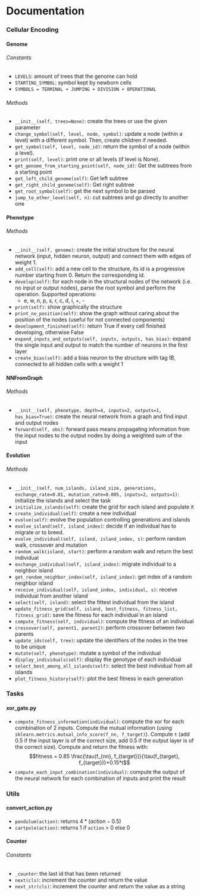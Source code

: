 # Documentation

### Cellular Encoding
#### Genome
###### Constants
- `LEVELS`: amount of trees that the genome can hold
- `STARTING_SYMBOL`: symbol kept by newborn cells
- `SYMBOLS = TERMINAL + JUMPING + DIVISION + OPERATIONAL`
###### Methods
- `__init__(self, trees=None)`: create the trees or use the given parameter
- `change_symbol(self, level, node, symbol)`: update a node (within a level) with a different symbol. Then, create children if needed.
- `get_symbol(self, level, node_id)`: return the symbol of a node (within a level).
- `print(self, level)`: print one or all levels (if level is None).
- `get_genome_from_starting_point(self, node_id)`: Get the subtrees from a starting point
- `get_left_child_genome(self)`: Get left subtree
- `get_right_child_genome(self)`: Get right subtree
- `get_root_symbol(self)`: get the next symbol to be parsed
- `jump_to_other_level(self, n)`: cut subtrees and go directly to another one
#### Phenotype
###### Methods
- `__init__(self, genome)`: create the initial structure for the neural network (input, hidden neuron, output) and connect them with edges of weight 1.
- `add_cell(self)`: add a new cell to the structure, its id is a progressive number starting from 0. Return the corresponding id.
- `develop(self)`: for each node in the structural nodes of the network (i.e. no input or output nodes), parse the root symbol and perform the operation. Supported operations:
	- e, w, n, p, s, r, c, d, i, +, -
- `print(self)`: show graphically the structure
- `print_no_position(self)`: show the graph without caring about the position of the nodes (useful for not connected components)
- `development_finished(self)`: return True if every cell finished developing, otherwise False
- `expand_inputs_and_outputs(self, inputs, outputs, has_bias)`: expand the single input and output to match the number of neurons in the first layer
- `create_bias(self)`: add a bias neuron to the structure with tag IB, connected to all hidden cells with a weight 1

#### NNFromGraph
###### Methods
- `__init__(self, phenotype, depth=4, inputs=2, outputs=1, has_bias=True)`: create the neural network from a graph and find input and output nodes
- `forward(self, obs)`: forward pass means propagating information from the input nodes to the output nodes by doing a weighted sum of the input

#### Evolution
###### Methods
- `__init__(self, num_islands, island_size, generations, exchange_rate=0.01, mutation_rate=0.005, inputs=2, outputs=1)`: initialize the islands and select the task
- `initialize_islands(self)`: create the grid for each island and populate it
- `create_individual(self)`: create a new individual
- `evolve(self)`:  evolve the population controlling generations and islands
- `evolve_island(self, island_index)`: decide if an individual has to migrate or to breed.
- `evolve_individual(self, island, island_index, s)`: perform random walk, crossover and mutation
- `random_walk(island, start)`: perform a random walk and return the best individual
- `exchange_individual(self, island_index)`: migrate individual to a neighbor island
- `get_random_neighbor_index(self, island_index)`: get index of a random neighbor island
- `receive_individual(self, island_index, individual, s)`: receive individual from another island
- `select(self, island)`: select the fittest individual from the island
- `update_fitness_grid(self, island, best_fitness, fitness_list, fitness_grid)`: save the fitness for each individual in an island
- `compute_fitness(self, individual)`: compute the fitness of an individual
- `crossover(self, parent1, parent2)`: perform crossover between two parents
- `update_ids(self, tree)`: update the identifiers of the nodes in the tree to be unique
- `mutate(self, phenotype)`: mutate a symbol of the individual
- `display_individuals(self)`: display the genotype of each individual
- `select_best_among_all_islands(self)`: select the best individual from all islands
- `plot_fitness_history(self)`: plot the best fitness in each generation
### Tasks
#### xor_gate.py
- `compute_fitness_information(individual)`: compute the xor for each combination of 2 inputs. Compute the mutual information (using `sklearn.metrics.mutual_info_score(f_nn, f_target)`). Compute `t` (add 0.5 if the input layer is of the correct size, add 0.5 if the output layer is of the correct size). Compute and return the fitness with: $$fitness = 0.85 \frac{\tau(f_{nn}, f_{target})}{\tau(f_{target}, f_{target})}+0.15*t$$
- `compute_each_input_combination(individual)`: compute the output of the neural network for each combination of inputs and print the result
### Utils
#### convert_action.py
- `pendulum(action)`: returns $4 * (action - 0.5)$
- `cartpole(action)`: returns 1 if `action` > 0 else 0
#### Counter
###### Constants
- `_counter`: the last id that has been returned
- `next(cls)`: increment the counter and return the value
- `next_str(cls)`: increment the counter and return the value as a string